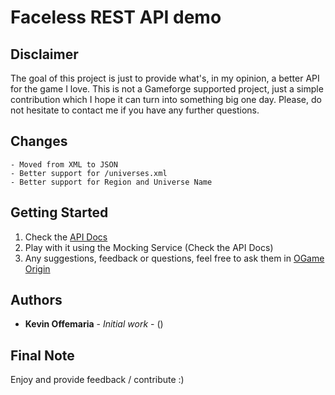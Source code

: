 # Faceless REST API demo

## Disclaimer
The goal of this project is just to provide what's, in my opinion, a better API for the game I love. This is not a Gameforge supported project, just a simple contribution which I hope it can turn into something big one day. Please, do not hesitate to contact me if you have any further questions. 

## Changes

    - Moved from XML to JSON
    - Better support for /universes.xml
    - Better support for Region and Universe Name

## Getting Started
1. Check the [API Docs](x)
2. Play with it using the Mocking Service (Check the API Docs)
3. Any suggestions, feedback or questions, feel free to ask them in [OGame Origin](/)

## Authors

* **Kevin Offemaria** - *Initial work* - ()


## Final Note
Enjoy and provide feedback / contribute :)
